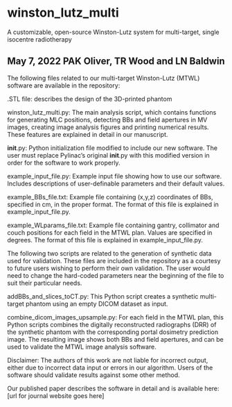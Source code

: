 # winston_lutz_multi
A customizable, open-source Winston-Lutz system for multi-target, single isocentre radiotherapy

May 7, 2022
PAK Oliver, TR Wood and LN Baldwin
-----------------------------------------------------------------------------------------------------------------

The following files related to our multi-target Winston-Lutz (MTWL) software are available in the repository: 

.STL file: describes the design of the 3D-printed phantom

winston_lutz_multi.py: The main analysis script, which contains functions for generating MLC positions, detecting BBs and field apertures in MV images, creating image analysis figures and printing numerical results. These features are explained in detail in our manuscript.

__init__.py: Python initialization file modified to include our new software. The user must replace Pylinac’s original __init__.py with this modified version in order for the software to work properly.

example_input_file.py: Example input file showing how to use our software. Includes descriptions of user-definable parameters and their default values.

example_BBs_file.txt: Example file containing (x,y,z) coordinates of BBs, specified in cm, in the proper format. The format of this file is explained in example_input_file.py.

example_WLparams_file.txt: Example file containing gantry, collimator and couch positions for each field in the MTWL plan. Values are specified in degrees. The format of this file is explained in example_input_file.py.


The following two scripts are related to the generation of synthetic data used for validation. These files are included in the repository as a courtesy to future users wishing to perform their own validation. The user would need to change the hard-coded parameters near the beginning of the file to suit their particular needs.

addBBs_and_slices_toCT.py: This Python script creates a synthetic multi-target phantom using an empty DICOM dataset as input.  

combine_dicom_images_upsample.py: For each field in the MTWL plan, this Python scripts combines the digitally reconstructed radiographs (DRR) of the synthetic phantom with the corresponding portal dosimetry prediction image. The resulting image shows both BBs and field apertures, and can be used to validate the MTWL image analysis software.


Disclaimer: The authors of this work are not liable for incorrect output, either due to incorrect data input or errors in our algorithm. Users of the software should validate results against some other method.


Our published paper describes the software in detail and is available here: [url for journal website goes here]
